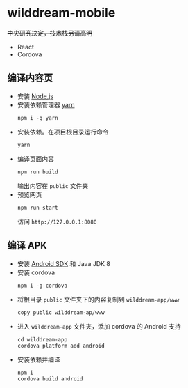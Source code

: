 # wilddream-mobile
~~中央研究决定，技术栈另请高明~~
- React
- Cordova

## 编译内容页
- 安装 [Node.js](https://nodejs.org)
- 安装依赖管理器 [yarn](https://yarnpkg.com)
  ```
  npm i -g yarn
  ```
- 安装依赖。在项目根目录运行命令
  ```
  yarn
  ```
- 编译页面内容
  ```
  npm run build
  ```
  输出内容在 `public` 文件夹
- 预览网页
  ```
  npm run start
  ```
  访问 `http://127.0.0.1:8080`

## 编译 APK
- 安装 [Android SDK](https://developer.android.google.cn/studio?hl=zh-cn#downloads) 和 Java JDK 8
- 安装 cordova
  ```
  npm i -g cordova
  ```
- 将根目录 `public` 文件夹下的内容复制到 `wilddream-app/www`
  ```
  copy public wilddream-ap/www
  ```
- 进入 `wilddream-app` 文件夹，添加 cordova 的 Android 支持
  ```
  cd wilddream-app
  cordova platform add android
  ```
- 安装依赖并编译
  ```
  npm i
  cordova build android
  ```
